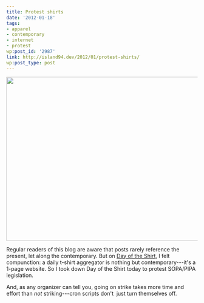 ```yaml
---
title: Protest shirts
date: '2012-01-18'
tags:
- apparel
- contemporary
- internet
- protest
wp:post_id: '2987'
link: http://island94.dev/2012/01/protest-shirts/
wp:post_type: post
---
```


<a href="http://www.island94.org/wp-content/uploads/2012/01/day-of-the-protest.png"><img class="aligncenter size-medium wp-image-2988" title="day of the protest" src="http://www.island94.org/wp-content/uploads/2012/01/day-of-the-protest-600x432.png" alt="" width="600" height="432" /></a>

Regular readers of this blog are aware that posts rarely reference the present, let along the contemporary. But on <a href="http://dayoftheshirt.com">Day of the Shirt</a>, I felt compunction: a daily t-shirt aggregator is nothing but contemporary---it's a 1-page website. So I took down Day of the Shirt today to protest SOPA/PIPA legislation.

And, as any organizer can tell you, going on strike takes more time and effort than <em>not</em> striking---cron scripts don't  just turn themselves off.
